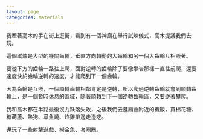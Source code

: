 ```yaml
---
layout: page
categories: Materials
---
```


我牽著高木的手在街上逛街，看到有一個神廟在舉行試煉儀式，高木提議我們去玩。

這個試煉是大型的機關齒輪，垂直方向轉動的大齒輪和另一個大齒輪互相嵌著。

要從下方的齒輪一路往上爬，面對逆轉的齒輪除了要像攀岩那樣一直往前爬，還要速度快於齒輪逆轉的速度，才能爬到下一個齒輪。

因為齒輪是互嵌，一個順轉齒輪相鄰肯定是逆轉，所以爬過逆轉齒輪就會到順轉齒輪上，是一個暫時休息的區域，隨著順轉到下一個逆轉齒輪區，又要逆著攀爬。

我和高木都在半路最後沒力跌落失敗，之後我們去逛廟會附近的攤販，買棉花糖、糖葫蘆、熱狗、章魚燒、炸雞排邊走邊吃。

還玩了一些射擊遊戲、撈金魚、套圈圈。
